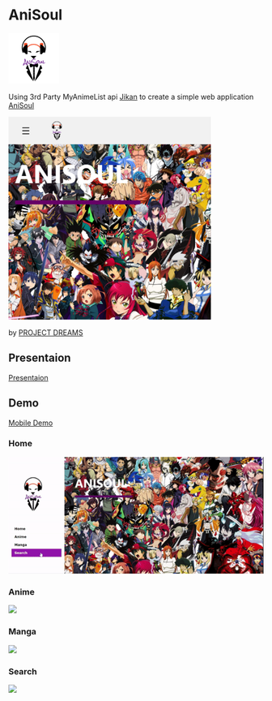 # AniSoul
<img src="APP/public/img/logo.png" height="100" width="100">

Using 3rd Party MyAnimeList api [Jikan](https://jikan.docs.apiary.io/) to create a simple web application
[AniSoul](https://anisoul-mal.web.app/)

<img src="Demo/anisoul-mal.web.app_.png" height="400" width="400">

by [PROJECT DREAMS](https://github.com/Hansel-alt/PROJECT_DREAMS.git)

## Presentaion
[Presentaion](https://youtu.be/i8WYnVQFR3M)

## Demo
[Mobile Demo](https://www.youtube.com/watch?v=TffsLu_ZVbM)
### Home
![](/Demo/home.gif)
### Anime
![](/Demo/anime.gif)
### Manga
![](/Demo/manga.gif)
### Search
![](/Demo/search.gif)


